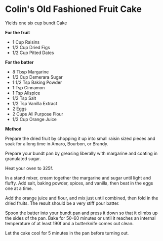 # Colin's Old Fashioned Fruit Cake

Yields one six cup bundt Cake

**For the fruit**

* 1 Cup Raisins
* 1/2 Cup Dried Figs
* 1/2 Cup Pitted Dates

**For the batter**

* 8 Tbsp Margarine
* 1/2 Cup Demerara Sugar
* 1 1/2 Tsp Baking Powder
* 1 Tsp Cinnamon
* 1 Tsp Allspice
* 1/2 Tsp Salt
* 1/2 Tsp Vanilla Extract
* 2 Eggs
* 2 Cups All Purpose Flour
* 1/2 Cup Orange Juice

**Method**

Prepare the dried fruit by chopping it up into small raisin sized pieces and soak for a long time in Amaro, Bourbon, or Brandy.

Prepare your bundt pan by greasing liberally with margarine and coating in granulated sugar.

Heat your oven to 325f.

In a stand mixer, cream together the margarine and sugar until light and fluffy. Add salt, baking powder, spices, and vanilla, then beat in the eggs one at a time.

Add the orange juice and flour, and mix just until combined, then fold in the dried fruits. The result should be a very stiff pour batter.

Spoon the batter into your bundt pan and press it down so that it climbs up the sides of the pan. Bake for 50-60 minutes or until it reaches an internal temperature of at least 190f and a butterknife comes out clean.

Let the cake cool for 5 minutes in the pan before turning out.
